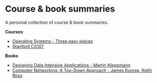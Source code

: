 # Course & book summaries

A personal collection of course & book summaries.

**Courses**:
 - [Operating Systems - Three easy pieces](./doc/Operating-Systems.md)
 - [Stanford CS107](./doc/CS107.md)

**Books**
 - [Designing Data Intensive Applications - Martin Kleppmann](./doc/Designing-Data-Intensive-Applications.md)
 - [Computer Networking: A Top-Down Approach - James Kurose, Keith Ross](./doc/Computer-Networking.md)
